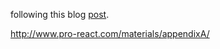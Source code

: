 following this blog [post](http://www.zsoltnagy.eu/step-by-step-environment-setup-of-the-react-developer-no-legacy-2016-standards/).

http://www.pro-react.com/materials/appendixA/